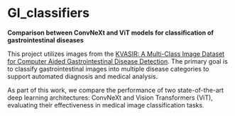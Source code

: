 # GI_classifiers
**Comparison between ConvNeXt and ViT models for classification of gastrointestinal diseases**

This project utilizes images from the [KVASIR: A Multi-Class Image Dataset for Computer Aided Gastrointestinal Disease Detection](https://datasets.simula.no/kvasir/#download). The primary goal is to classify gastrointestinal images into multiple disease categories to support automated diagnosis and medical analysis.

As part of this work, we compare the performance of two state-of-the-art deep learning architectures: ConvNeXt and Vision Transformers (ViT), evaluating their effectiveness in medical image classification tasks.
